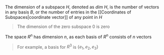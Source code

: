 The dimension of a subspace $H$, denoted as $dim \  H$, is the number of vectors in any basis $B$, or the number of entries in the [[Coordinates of Subspaces|coordinate vector]] of any point in $H$

> The dimension of the zero subspace ${0}$ is zero

The space $R^n$ has dimension $n$, as each basis of $R^n$ consists of $n$ vectors

> For example, a basis for $R^3$ is $\{e_1, e_2, e_3\}$



